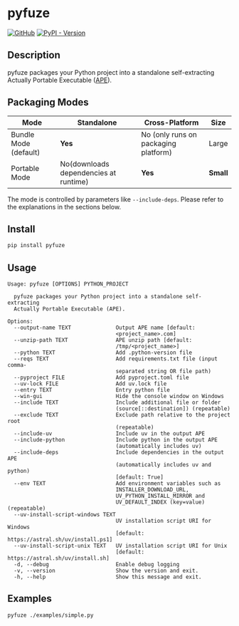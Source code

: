 # pyfuze

[![GitHub](https://img.shields.io/badge/GitHub-5c5c5c)](https://github.com/TanixLu/pyfuze)
[![PyPI - Version](https://img.shields.io/pypi/v/pyfuze)](https://pypi.org/project/pyfuze/)

## Description

pyfuze packages your Python project into a standalone self-extracting Actually Portable Executable ([APE](https://justine.lol/ape.html)).

## Packaging Modes

| Mode                                | Standalone | Cross-Platform            |         Size          |
|-----------------------------------|---------------------------------|--------------------------|------------------------|
| Bundle Mode (default) | **Yes**                         | No (only runs on packaging platform) | Large                 |
| Portable Mode | No(downloads dependencies at runtime)        | **Yes**                  | **Small**             |

The mode is controlled by parameters like `--include-deps`. Please refer to the explanations in the sections below.


## Install

```bash
pip install pyfuze
```

## Usage

```text
Usage: pyfuze [OPTIONS] PYTHON_PROJECT

  pyfuze packages your Python project into a standalone self-extracting
  Actually Portable Executable (APE).

Options:
  --output-name TEXT              Output APE name [default:
                                  <project_name>.com]
  --unzip-path TEXT               APE unzip path [default:
                                  /tmp/<project_name>]
  --python TEXT                   Add .python-version file
  --reqs TEXT                     Add requirements.txt file (input comma-
                                  separated string OR file path)
  --pyproject FILE                Add pyproject.toml file
  --uv-lock FILE                  Add uv.lock file
  --entry TEXT                    Entry python file
  --win-gui                       Hide the console window on Windows
  --include TEXT                  Include additional file or folder
                                  (source[::destination]) (repeatable)
  --exclude TEXT                  Exclude path relative to the project root
                                  (repeatable)
  --include-uv                    Include uv in the output APE
  --include-python                Include python in the output APE
                                  (automatically includes uv)
  --include-deps                  Include dependencies in the output APE
                                  (automatically includes uv and python)
                                  [default: True]
  --env TEXT                      Add environment variables such as
                                  INSTALLER_DOWNLOAD_URL,
                                  UV_PYTHON_INSTALL_MIRROR and
                                  UV_DEFAULT_INDEX (key=value) (repeatable)
  --uv-install-script-windows TEXT
                                  UV installation script URI for Windows
                                  [default: https://astral.sh/uv/install.ps1]
  --uv-install-script-unix TEXT   UV installation script URI for Unix
                                  [default: https://astral.sh/uv/install.sh]
  -d, --debug                     Enable debug logging
  -v, --version                   Show the version and exit.
  -h, --help                      Show this message and exit.
```

## Examples

```bash
pyfuze ./examples/simple.py
```
